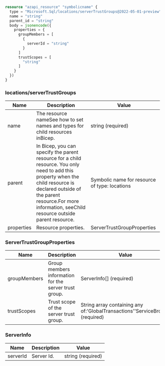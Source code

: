```terraform
resource "azapi_resource" "symbolicname" {
  type = "Microsoft.Sql/locations/serverTrustGroups@2022-05-01-preview"
  name = "string"
  parent_id = "string"
  body = jsonencode({
    properties = {
      groupMembers = [
        {
          serverId = "string"
        }
      ]
      trustScopes = [
        "string"
      ]
    }
  })
}

```

### locations/serverTrustGroups

| Name | Description | Value |
|-|-|-|
| name | The resource nameSee how to set names and types for child resources inBicep. | string (required) |
| parent | In Bicep, you can specify the parent resource for a child resource. You only need to add this property when the child resource is declared outside of the parent resource.For more information, seeChild resource outside parent resource. | Symbolic name for resource of type: locations |
| properties | Resource properties. | ServerTrustGroupProperties |


### ServerTrustGroupProperties

| Name | Description | Value |
|-|-|-|
| groupMembers | Group members information for the server trust group. | ServerInfo[] (required) |
| trustScopes | Trust scope of the server trust group. | String array containing any of:'GlobalTransactions''ServiceBroker' (required) |


### ServerInfo

| Name | Description | Value |
|-|-|-|
| serverId | Server Id. | string (required) |


